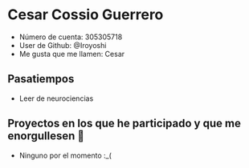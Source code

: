 # Cesar Cossio Guerrero

- Número de cuenta: 305305718	
- User de Github: @Iroyoshi
- Me gusta que me llamen: Cesar

## Pasatiempos

- Leer de neurociencias

## Proyectos en los que he participado y que me enorgullesen 🖤

- Ninguno por el momento :_(